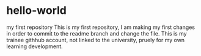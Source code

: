 # hello-world
my first repository
This is my first repository, I am making my first changes in order to commit to the readme branch and change the file.
This is my trainee githhub account, not linked to the university, pruely for my own learning development. 
